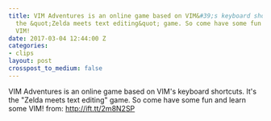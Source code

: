 ```yaml
---
title: VIM Adventures is an online game based on VIM&#39;s keyboard shortcuts. It&#39;s
  the &quot;Zelda meets text editing&quot; game. So come have some fun and learn some
  VIM!
date: 2017-03-04 12:44:00 Z
categories:
- clips
layout: post
crosspost_to_medium: false
---
```


VIM Adventures is an online game based on VIM&#39;s keyboard shortcuts. It&#39;s the &quot;Zelda meets text editing&quot; game. So come have some fun and learn some VIM!
from: http://ift.tt/2m8N2SP